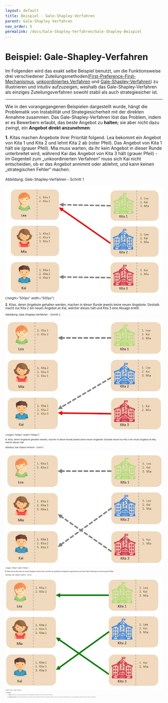 ```yaml
---
layout: default
title: Beispiel - Gale-Shapley-Verfahren
parent: Gale-Shapley Verfahren
nav_order: 5
permalink: /docs/Gale-Shapley-Verfahren/Gale-Shapley-Beispiel
---
```


# Beispiel: Gale-Shapley-Verfahren

Im Folgenden wird das exakt selbe Beispiel benutzt, um die Funktionsweise drei verschiedener Zuteilungsmethoden([First-Preference-First-Mechanismus](/docs/Gale-Shapley-Verfahren/First-Preference-First-Mechanismus), [unkoordiniertes Verfahren](/docs/Gale-Shapley-Verfahren/Unkoordiniertes-Verfahren) und [Gale-Shapley-Verfahren]()) zu illustrieren und intuitiv aufzuzeigen, weshalb das Gale-Shapley-Verfahren als einziges Zuteilungsverfahren sowohl stabil als auch strategiesicher ist.

---

Wie in den vorangegangenen Beispielen dargestellt wurde, hängt die Problematik von Instabilität und Strategiesicherheit mit der direkten Annahme zusammen. Das Gale-Shapley-Verfahren löst das Problem, indem er es Bewerbern erlaubt, das beste Angebot zu **halten**; sie aber nicht dazu zwingt, ein **Angebot direkt anzunehmen**: 

**1.** Kitas machen Angebote ihrer Priorität folgend. Lea bekommt ein Angebot von Kita 1 und Kita 2 und lehnt Kita 2 ab (roter Pfeil). Das  Angebot von Kita 1 hält sie (grauer Pfeil). Mia muss warten, da ihr kein Angebot in dieser Runde unterbreitet wird, während Kai das Angebot von Kita 3 hält (grauer Pfeil) - im Gegenteil zum „unkoordinierten Verfahren“ muss sich Kai nicht entscheiden, ob er das Angebot annimmt oder ablehnt, und kann keinen „strategischen Fehler“ machen.

<small>Abbildung: Gale-Shapley-Verfahren - Schritt 1<small>
  
![DA1.jpg](../../assets/images/DA1.jpg "Gale-Shapley-Verfahren - Schritt 1"){:height="500px" width="500px"}

**2.** Kitas, deren Angebote gehalten werden, machen in dieser Runde jeweils keine neuen Angebote. Deshalb macht nur Kita 2 ein neues Angebot an Kai, welcher dieses hält und Kita 3 eine Absage erteilt. 

<small>Abbildung: Gale-Shapley-Verfahren - Schritt 2<small>

![DA2.jpg](../../assets/images/DA2.jpg "Gale-Shapley-Verfahren - Schritt 2"){:height="500px" width="500px"}

**3.** Kitas, deren Angebote gehalten werden, machen in dieser Runde jeweils keine neuen Angebote. Deshalb macht nur Kita 3 ein neues Angebot an Mia, welche dieses hält.

<small>Abbildung: Gale-Shapley-Verfahren - Schritt 3<small>

![DA3.jpg](../../assets/images/DA3.jpg "Gale-Shapley-Verfahren - Schritt 3"){:height="500px" width="500px"}

**4.** Wenn keine Kita mehr ein neues Angebot machen kann, werden die gehaltenen Angebote angenommen und eine finale Zuteilung ist erreicht (grüne Pfeile). 

<small>Abbildung: Gale-Shapley-Verfahren - Schritt 4<small>

![DA4.jpg](../../assets/images/DA4.jpg "Gale-Shapley-Verfahren - Schritt 4"){:height="500px" width="500px"}


{: .highlight}
> **Stabil**: Wie auch im Beispiel ergibt das Gale-Shapley-Verfahren immer eine stabile Zuteilung.
>
> **Strategiesicher**: Keiner der Bewerber kann jeweils einen präferierten Betreuungsplatz erhalten, wenn er eine oder mehrere Kitas in seiner Rangliste nach oben oder unten verschiebt.

